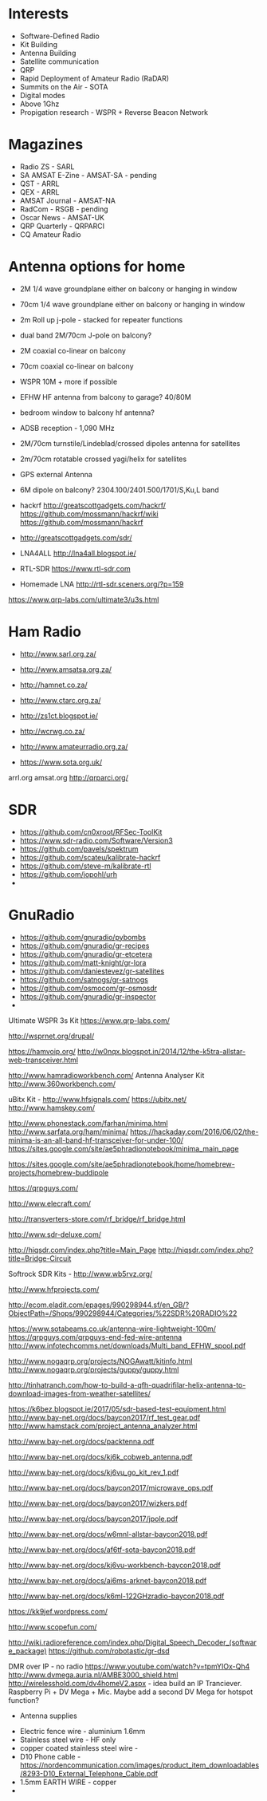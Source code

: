 # Interests
* Software-Defined Radio
* Kit Building
* Antenna Building
* Satellite communication
* QRP
* Rapid Deployment of Amateur Radio (RaDAR)
* Summits on the Air - SOTA
* Digital modes
* Above 1Ghz
* Propigation research - WSPR + Reverse Beacon Network

# Magazines
* Radio ZS - SARL
* SA AMSAT E-Zine - AMSAT-SA - pending
* QST - ARRL
* QEX - ARRL
* AMSAT Journal - AMSAT-NA
* RadCom - RSGB - pending
* Oscar News - AMSAT-UK
* QRP Quarterly - QRPARCI
* CQ Amateur Radio


# Antenna options for home
* 2M 1/4 wave groundplane either on balcony or hanging in window
* 70cm 1/4 wave groundplane either on balcony or hanging in window
* 2m Roll up j-pole - stacked for repeater functions
* dual band 2M/70cm J-pole on balcony?
* 2M coaxial co-linear on balcony
* 70cm coaxial co-linear on balcony
* WSPR 10M + more if possible
* EFHW HF antenna from balcony to garage? 40/80M
* bedroom window to balcony hf antenna?
* ADSB reception - 1,090 MHz
* 2M/70cm turnstile/Lindeblad/crossed dipoles antenna for satellites
* 2m/70cm rotatable crossed yagi/helix for satellites
* GPS external Antenna
* 6M dipole on balcony?
2304.100/2401.500/1701/S,Ku,L band

* hackrf http://greatscottgadgets.com/hackrf/ https://github.com/mossmann/hackrf/wiki https://github.com/mossmann/hackrf
* http://greatscottgadgets.com/sdr/
* LNA4ALL http://lna4all.blogspot.ie/
* RTL-SDR https://www.rtl-sdr.com
* Homemade LNA http://rtl-sdr.sceners.org/?p=159

https://www.qrp-labs.com/ultimate3/u3s.html 


# Ham Radio
* http://www.sarl.org.za/
* http://www.amsatsa.org.za/
* http://hamnet.co.za/

* http://www.ctarc.org.za/
* http://zs1ct.blogspot.ie/

* http://wcrwg.co.za/

* http://www.amateurradio.org.za/

* https://www.sota.org.uk/

arrl.org
amsat.org
http://qrparci.org/

# SDR
* https://github.com/cn0xroot/RFSec-ToolKit
* https://www.sdr-radio.com/Software/Version3
* https://github.com/pavels/spektrum
* https://github.com/scateu/kalibrate-hackrf
* https://github.com/steve-m/kalibrate-rtl
* https://github.com/jopohl/urh
* 

# GnuRadio
* https://github.com/gnuradio/pybombs
* https://github.com/gnuradio/gr-recipes
* https://github.com/gnuradio/gr-etcetera
* https://github.com/matt-knight/gr-lora
* https://github.com/daniestevez/gr-satellites
* https://github.com/satnogs/gr-satnogs
* https://github.com/osmocom/gr-osmosdr
* https://github.com/gnuradio/gr-inspector
* 


Ultimate WSPR 3s Kit https://www.qrp-labs.com/

http://wsprnet.org/drupal/

https://hamvoip.org/
http://w0nqx.blogspot.in/2014/12/the-k5tra-allstar-web-transceiver.html

http://www.hamradioworkbench.com/
Antenna Analyser Kit http://www.360workbench.com/

uBitx Kit - http://www.hfsignals.com/
https://ubitx.net/
http://www.hamskey.com/ 

http://www.phonestack.com/farhan/minima.html
http://www.sarfata.org/ham/minima/
https://hackaday.com/2016/06/02/the-minima-is-an-all-band-hf-transceiver-for-under-100/
https://sites.google.com/site/ae5phradionotebook/minima_main_page


https://sites.google.com/site/ae5phradionotebook/home/homebrew-projects/homebrew-buddipole

https://qrpguys.com/

http://www.elecraft.com/

http://transverters-store.com/rf_bridge/rf_bridge.html 

http://www.sdr-deluxe.com/

http://hiqsdr.com/index.php?title=Main_Page
http://hiqsdr.com/index.php?title=Bridge-Circuit

Softrock SDR Kits - http://www.wb5rvz.org/

http://www.hfprojects.com/

http://ecom.eladit.com/epages/990298944.sf/en_GB/?ObjectPath=/Shops/990298944/Categories/%22SDR%20RADIO%22

https://www.sotabeams.co.uk/antenna-wire-lightweight-100m/
https://qrpguys.com/qrpguys-end-fed-wire-antenna
http://www.infotechcomms.net/downloads/Multi_band_EFHW_spool.pdf

http://www.nogaqrp.org/projects/NOGAwatt/kitinfo.html
http://www.nogaqrp.org/projects/guppy/guppy.html 

http://tinhatranch.com/how-to-build-a-qfh-quadrifilar-helix-antenna-to-download-images-from-weather-satellites/

https://k6bez.blogspot.ie/2017/05/sdr-based-test-equipment.html
http://www.bay-net.org/docs/baycon2017/rf_test_gear.pdf
http://www.hamstack.com/project_antenna_analyzer.html

http://www.bay-net.org/docs/packtenna.pdf

http://www.bay-net.org/docs/kj6k_cobweb_antenna.pdf

http://www.bay-net.org/docs/kj6vu_go_kit_rev_1.pdf

http://www.bay-net.org/docs/baycon2017/microwave_ops.pdf

http://www.bay-net.org/docs/baycon2017/wizkers.pdf

http://www.bay-net.org/docs/baycon2017/jpole.pdf

http://www.bay-net.org/docs/w6mnl-allstar-baycon2018.pdf

http://www.bay-net.org/docs/af6tf-sota-baycon2018.pdf

http://www.bay-net.org/docs/kj6vu-workbench-baycon2018.pdf

http://www.bay-net.org/docs/ai6ms-arknet-baycon2018.pdf

http://www.bay-net.org/docs/k6ml-122GHzradio-baycon2018.pdf

https://kk9jef.wordpress.com/

http://www.scopefun.com/

http://wiki.radioreference.com/index.php/Digital_Speech_Decoder_(software_package)
https://github.com/robotastic/gr-dsd

DMR over IP - no radio 
https://www.youtube.com/watch?v=tpmYIOx-Qh4
http://www.dvmega.auria.nl/AMBE3000_shield.html
http://wirelesshold.com/dv4homeV2.aspx - idea
build an IP Tranciever. Raspberry Pi + DV Mega + Mic. Maybe add a second DV Mega for hotspot function?



* Antenna supplies
 - Electric fence wire - aluminium 1.6mm
 - Stainless steel wire - HF only
 - copper coated stainless steel wire - 
 - D10 Phone cable - https://nordencommunication.com/images/product_item_downloadables/8293-D10_External_Telephone_Cable.pdf
 - 1.5mm EARTH WIRE - copper 
 - 